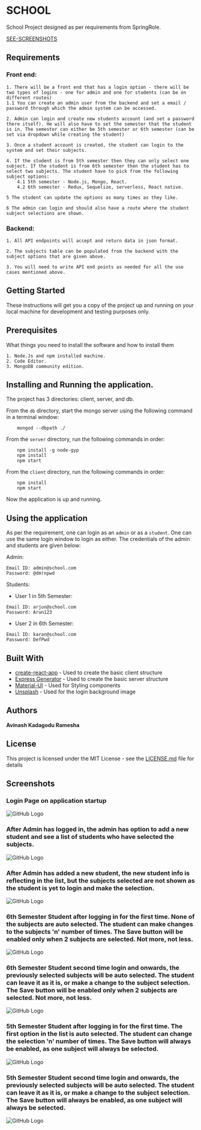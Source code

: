 # SCHOOL

School Project designed as per requirements from SpringRole.

[SEE-SCREENSHOTS](#SCREENSHOTS) 

## Requirements

### Front end:

```
1. There will be a front end that has a login option - there will be two types of logins - one for admin and one for students (can be on different routes)
1.1 You can create an admin user from the backend and set a email / password through which the admin system can be accessed.

2. Admin can login and create new students account (and set a password there itself). He will also have to set the semester that the student is in. The semester can either be 5th semester or 6th semester (can be set via dropdown while creating the student)

3. Once a student account is created, the student can login to the system and set their subjects.

4. If the student is from 5th semester then they can only select one subject. If the student is from 6th semester then the student has to select two subjects. The student have to pick from the following subject options:
    4.1 5th semester - Node.js, Mongo, React.
    4.2 6th semester - Redux, Sequelize, serverless, React native.

5 The student can update the options as many times as they like.

6 The admin can login and should also have a route where the student subject selections are shown.
```

### Backend:

```
1. All API endpoints will accept and return data in json format.

2. The subjects table can be populated from the backend with the subject options that are given above.

3. You will need to write API end points as needed for all the use cases mentioned above.
```

## Getting Started

These instructions will get you a copy of the project up and running on your local machine for development and testing purposes only.

## Prerequisites

What things you need to install the software and how to install them

```
1. Node.Js and npm installed machine.
2. Code Editor.
3. MongoDB community edition.
```

## Installing and Running the application.

The project has 3 directories: client, server, and db.

From the `db` directory, start the mongo server using the following command in a terminal window:

```
    mongod --dbpath ./
```

From the `server` directory, run the following commands in order:

```
    npm install -g node-gyp
    npm install
    npm start
```

From the `client` directory, run the following commands in order:

```
    npm install
    npm start
```

Now the application is up and running.

## Using the application

As per the requirement, one can login as an `admin` or as a `student`. One can use the same login window to login as either. The credentials of the admin and students are given below:

Admin:

```
Email ID: admin@school.com
Password: @dm!npwd
```

Students:

- User 1 in 5th Semester:

```
Email ID: arjun@school.com
Password: Arun123
```

- User 2 in 6th Semester:

```
Email ID: karan@school.com
Password: DefPwd
```

## Built With

- [create-react-app](https://github.com/facebook/create-react-app) - Used to create the basic client structure
- [Express Generator](https://expressjs.com/en/starter/generator.html) - Used to create the basic server structure
- [Material-UI](https://material-ui.com) - Used for Styling components
- [Unsplash](https://unsplash.com) - Used for the login background image

## Authors

**Avinash Kadagodu Ramesha**

## License

This project is licensed under the MIT License - see the [LICENSE.md](LICENSE.md) file for details

## Screenshots

### Login Page on application startup

![GitHub Logo](/screenshots/LoginPage.png)

### After Admin has logged in, the admin has option to add a new student and see a list of students who have selected the subjects.

![GitHub Logo](/screenshots/AfterAdminLogin.png)

### After Admin has added a new student, the new student info is reflecting in the list, but the subjects selected are not shown as the student is yet to login and make the selection.

![GitHub Logo](/screenshots/AfterAddingNewStudent.png)

### 6th Semester Student after logging in for the first time. None of the subjects are auto selected. The student can make changes to the subjects 'n' number of times. The Save button will be enabled only when 2 subjects are selected. Not more, not less.

![GitHub Logo](/screenshots/6thSemFirstTime.png)

### 6th Semester Student second time login and onwards, the previously selected subjects will be auto selected. The student can leave it as it is, or make a change to the subject selection. The Save button will be enabled only when 2 subjects are selected. Not more, not less.

![GitHub Logo](/screenshots/6thSemAlreadySelected.png)

### 5th Semester Student after logging in for the first time. The first option in the list is auto selected. The student can change the selection 'n' number of times. The Save button will always be enabled, as one subject will always be selected.

![GitHub Logo](/screenshots/5thSemFirstTime.png)

### 5th Semester Student second time login and onwards, the previously selected subjects will be auto selected. The student can leave it as it is, or make a change to the subject selection. The Save button will always be enabled, as one subject will always be selected.

![GitHub Logo](/screenshots/5thSemAlreadySelected.png)
